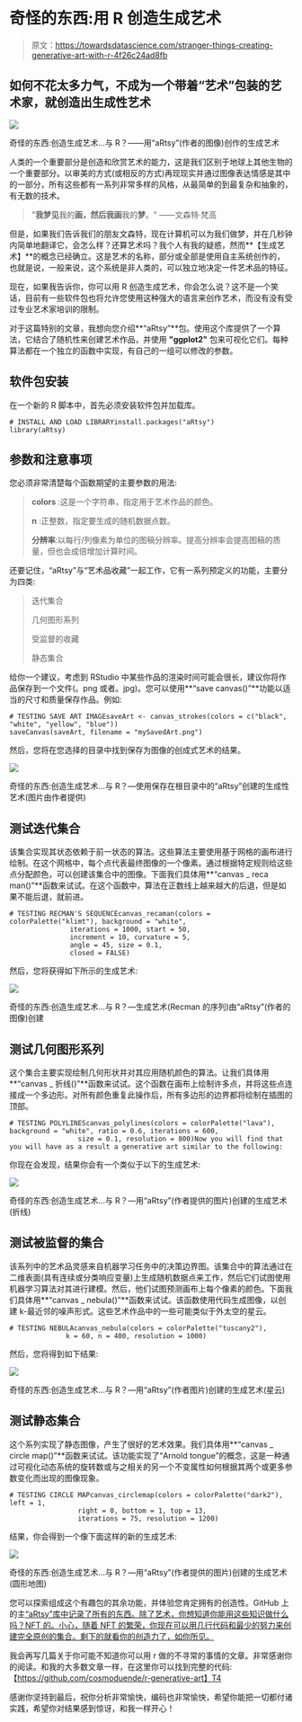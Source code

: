 # 奇怪的东西:用 R 创造生成艺术

> 原文：<https://towardsdatascience.com/stranger-things-creating-generative-art-with-r-4f26c24ad8fb>

## 如何不花太多力气，不成为一个带着“艺术”包装的艺术家，就创造出生成性艺术

![](img/968006d403c690b4db9ccca7cbe0053e.png)

奇怪的东西:创造生成艺术…与 R？——用“aRtsy”(作者的图像)创作的生成艺术

人类的一个重要部分是创造和欣赏艺术的能力，这是我们区别于地球上其他生物的一个重要部分。以审美的方式(或相反的方式)再现现实并通过图像表达情感是其中的一部分，所有这些都有一系列非常多样的风格，从最简单的到最复杂和抽象的，有无数的技术。

> "**我梦见**我的**画，然后我画**我的**梦**。"
> ——文森特·梵高

但是，如果我们告诉我们的朋友文森特，现在计算机可以为我们做梦，并在几秒钟内简单地翻译它，会怎么样？还算艺术吗？我个人有我的疑惑，然而**【生成艺术】**的概念已经确立。这是艺术的名称，部分或全部是使用自主系统创作的，也就是说，一般来说，这个系统是非人类的，可以独立地决定一件艺术品的特征。

现在，如果我告诉你，你可以用 R 创造生成艺术，你会怎么说？这不是一个笑话，目前有一些软件包也将允许您使用这种强大的语言来创作艺术，而没有没有受过专业艺术家培训的限制。

对于这篇特别的文章，我想向您介绍**“aRtsy”**包。使用这个库提供了一个算法，它结合了随机性来创建艺术作品，并使用 **"ggplot2"** 包来可视化它们。每种算法都在一个独立的函数中实现，有自己的一组可以修改的参数。

## 软件包安装

在一个新的 R 脚本中，首先必须安装软件包并加载库。

```
# INSTALL AND LOAD LIBRARYinstall.packages("aRtsy")
library(aRtsy)
```

## 参数和注意事项

您必须非常清楚每个函数期望的主要参数的用法:

> **colors** :这是一个字符串，指定用于艺术作品的颜色。
> 
> **n** :正整数，指定要生成的随机数据点数。
> 
> **分辨率**:以每行/列像素为单位的图稿分辨率。提高分辨率会提高图稿的质量，但也会成倍增加计算时间。

还要记住，“aRtsy”与“艺术品收藏”一起工作，它有一系列预定义的功能，主要分为四类:

> 迭代集合
> 
> 几何图形系列
> 
> 受监督的收藏
> 
> 静态集合

给你一个建议，考虑到 RStudio 中某些作品的渲染时间可能会很长，建议你将作品保存到一个文件(。png 或者。jpg)。您可以使用**“save canvas()”**功能以适当的尺寸和质量保存作品。例如:

```
# TESTING SAVE ART IMAGEsaveArt <- canvas_strokes(colors = c("black", "white", "yellow", "blue"))
saveCanvas(saveArt, filename = "mySavedArt.png")
```

然后，您将在您选择的目录中找到保存为图像的创成式艺术的结果。

![](img/65c323731b51fea92aa1634d74c90d25.png)

奇怪的东西:创造生成艺术…与 R？—使用保存在根目录中的“aRtsy”创建的生成性艺术(图片由作者提供)

## 测试迭代集合

该集合实现其状态依赖于前一状态的算法。这些算法主要使用基于网格的画布进行绘制。在这个网格中，每个点代表最终图像的一个像素。通过根据特定规则给这些点分配颜色，可以创建该集合中的图像。下面我们具体用**“canvas _ reca man()”**函数来试试。在这个函数中，算法在正数线上越来越大的后退，但是如果不能后退，就前进。

```
# TESTING RECMAN'S SEQUENCEcanvas_recaman(colors = colorPalette("klimt"), background = "white", 
               iterations = 1000, start = 50,
               increment = 10, curvature = 5,
               angle = 45, size = 0.1,
               closed = FALSE)
```

然后，您将获得如下所示的生成艺术:

![](img/41c012118b7d3ce4803b1639147b38ba.png)

奇怪的东西:创造生成艺术…与 R？—生成艺术(Recman 的序列)由“aRtsy”(作者的图像)创建

## 测试几何图形系列

这个集合主要实现绘制几何形状并对其应用随机颜色的算法。让我们具体用**“canvas _ 折线()”**函数来试试。这个函数在画布上绘制许多点，并将这些点连接成一个多边形。对所有颜色重复此操作后，所有多边形的边界都将绘制在插图的顶部。

```
# TESTING POLYLINEScanvas_polylines(colors = colorPalette("lava"), background = "white", ratio = 0.6, iterations = 600,
                 size = 0.1, resolution = 800)Now you will find that you will have as a result a generative art similar to the following:
```

你现在会发现，结果你会有一个类似于以下的生成艺术:

![](img/bbc8b2f2e8a2f7efb0c2bf482b10da88.png)

奇怪的东西:创造生成艺术…与 R？—用“aRtsy”(作者提供的图片)创建的生成艺术(折线)

## **测试被监督的集合**

该系列中的艺术品灵感来自机器学习任务中的决策边界图。该集合中的算法通过在二维表面(具有连续或分类响应变量)上生成随机数据点来工作，然后它们试图使用机器学习算法对其进行建模。然后，他们试图预测画布上每个像素的颜色。下面我们具体用**“canvas _ nebula()”**函数来试试。该函数使用代码生成图像，以创建 k-最近邻的噪声形式。这些艺术作品中的一些可能类似于外太空的星云。

```
# TESTING NEBULAcanvas_nebula(colors = colorPalette("tuscany2"), 
              k = 60, n = 400, resolution = 1000)
```

然后，您将得到如下结果:

![](img/b62f924f1ee0b85ebbb6fdec28bd8162.png)

奇怪的东西:创造生成艺术…与 R？—用“aRtsy”(作者图片)创建的生成艺术(星云)

## 测试静态集合

这个系列实现了静态图像，产生了很好的艺术效果。我们具体用**“canvas _ circle map()”**函数来试试。该功能实现了“Arnold tongue”的概念，这是一种通过可视化动态系统的旋转数或与之相关的另一个不变属性如何根据其两个或更多参数变化而出现的图像现象。

```
# TESTING CIRCLE MAPcanvas_circlemap(colors = colorPalette("dark2"), left = 1, 
                 right = 0, bottom = 1, top = 13,
                 iterations = 75, resolution = 1200)
```

结果，你会得到一个像下面这样的新的生成艺术:

![](img/d11dadb6433b27979d06b635063dc7a4.png)

奇怪的东西:创造生成艺术…与 R？—用“aRtsy”(作者提供的图片)创建的生成艺术(圆形地图)

您可以探索组成这个有趣包的其余功能，并体验您肯定拥有的创造性。GitHub 上的主[“aRtsy”库中记录了所有的东西。除了艺术，你想知道你能用这些知识做什么吗？NFT 的。小心，随着 NFT 的繁荣，你现在可以用几行代码和最少的努力来创建完全原创的集合。剩下的就看你的创造力了，如你所见。](https://koenderks.github.io/aRtsy/reference/index.html)

我会再写几篇关于你可能不知道你可以用 r 做的不寻常的事情的文章。非常感谢你的阅读。和我的大多数文章一样，在这里你可以找到完整的代码:【https://github.com/cosmoduende/r-generative-art】T4

感谢你坚持到最后，祝你分析非常愉快，编码也非常愉快，希望你能把一切都付诸实践，希望你对结果感到惊讶，和我一样开心！